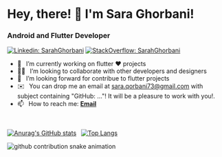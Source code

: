 <h1> Hey, there! 👋 I'm Sara Ghorbani</a>!</h1>
<h3>Android and Flutter Developer </h3>

[![Linkedin: SarahGhorbani](https://img.shields.io/badge/-CONNECT_WITH_ME-blue?style=for-the-badge&logo=Linkedin)](https://www.linkedin.com/in/saraghorbani/)
[![StackOverflow: SarahGhorbani](https://img.shields.io/badge/Stack_Overflow-FE7A16?style=for-the-badge&logo=stack-overflow&logoColor=white)](https://stackoverflow.com/users/9620273/sara-ghorbani)


- 🔭 &ensp;I’m currently working on flutter ❤️ projects
- 🙋‍♂️ &ensp;I’m looking to collaborate with other developers and designers
- 🤝 &ensp;I’m looking forward for contribue to flutter projects 
- ✉️  &ensp;You can drop me an email at sara.qorbani73@gmail.com with subject containing "GitHub: ..."! It will be a pleasure to work with you!.
- 📫 &ensp;How to reach me: [**Email**](mailto:sara.qorbani73@gmail.com)

<br/>

[![Anurag's GitHub stats](https://github-readme-stats.vercel.app/api?username=SarahGhorbani&show_icons=true&theme=tokyonight)](https://github.com/SarahGhorbani/)&ensp;
[![Top Langs](https://github-readme-stats.vercel.app/api/top-langs/?username=SarahGhorbani&theme=tokyonight&layout=compact)](https://github.com/anuraghazra/github-readme-stats)


<img alt="github contribution snake animation" src="https://github.com/SarahGhorbani/SarahGhorbani/blob/output/github-contribution-grid-snake.svg">
